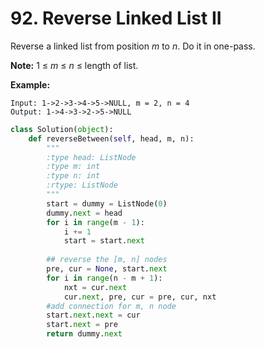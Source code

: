 # 92. Reverse Linked List II



Reverse a linked list from position _m_ to _n_. Do it in one-pass.

**Note:** 1 ≤ _m_ ≤ _n_ ≤ length of list.

**Example:**

```text
Input: 1->2->3->4->5->NULL, m = 2, n = 4
Output: 1->4->3->2->5->NULL
```

```python
class Solution(object):
    def reverseBetween(self, head, m, n):
        """
        :type head: ListNode
        :type m: int
        :type n: int
        :rtype: ListNode
        """
        start = dummy = ListNode(0)
        dummy.next = head
        for i in range(m - 1):
            i += 1
            start = start.next
        
        ## reverse the [m, n] nodes
        pre, cur = None, start.next
        for i in range(n - m + 1):
            nxt = cur.next
            cur.next, pre, cur = pre, cur, nxt
        #add connection for m, n node
        start.next.next = cur 
        start.next = pre            
        return dummy.next
```

